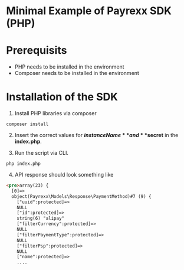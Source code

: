 # Minimal Example of Payrexx SDK (PHP)

# Prerequisits

- PHP needs to be installed in the environment
- Composer needs to be installed in the environment 

# Installation of the SDK

1. Install PHP libraries via composer

```shell
composer install
```

2. Insert the correct values for **$instanceName** and **$secret** in the **index.php**. 

3. Run the script via CLI.
```shell
php index.php
```

4. API response should look something like
```html
<pre>array(23) {
  [0]=>
  object(Payrexx\Models\Response\PaymentMethod)#7 (9) {
    ["uuid":protected]=>
    NULL
    ["id":protected]=>
    string(6) "alipay"
    ["filterCurrency":protected]=>
    NULL
    ["filterPaymentType":protected]=>
    NULL
    ["filterPsp":protected]=>
    NULL
    ["name":protected]=>
    ....


```